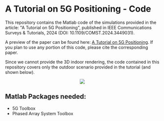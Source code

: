 # A Tutorial on 5G Positioning - Code
This repository contains the Matlab code of the simulations provided in the article: "A Tutorial on 5G Positioning", published in IEEE Communications Surveys & Tutorials, 2024 (DOI: 10.1109/COMST.2024.3449031).

A preview of the paper can be found here: [A Tutorial on 5G Positioning](https://ieeexplore.ieee.org/document/10644093).
If you plan to use any portion of this code, please cite the corresponding paper.

Since we cannot provide the 3D indoor rendering, the code contained in this repository covers only the outdoor scenario provided in the tutorial (and shown below).

<center> <img src="https://github.com/Ita97/5G-Tutorial-Code/assets/28793450/70cfa8bf-3fd0-497f-8d25-b7b02f40dc0d"> </center>


## Matlab Packages needed:
- 5G Toolbox
- Phased Array System Toolbox
